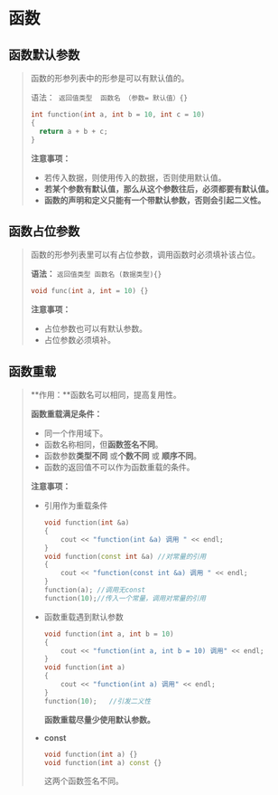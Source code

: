 # 函数

## 函数默认参数

> 函数的形参列表中的形参是可以有默认值的。
>
> 语法：` 返回值类型  函数名 （参数= 默认值）{}`
> ```c++
> int function(int a, int b = 10, int c = 10) 
> {
> 	return a + b + c;
> }
> ```
>
> **注意事项：**
>
> + 若传入数据，则使用传入的数据，否则使用默认值。
> + **若某个参数有默认值，那么从这个参数往后，必须都要有默认值。**
> + **函数的声明和定义只能有一个带默认参数，否则会引起二义性。**



## 函数占位参数

> 函数的形参列表里可以有占位参数，调用函数时必须填补该占位。
>
> **语法：** `返回值类型 函数名 (数据类型){}`
>
> ```c++
> void func(int a, int = 10) {}
> ```
>
> **注意事项：**
>
> + 占位参数也可以有默认参数。
> + 占位参数必须填补。



## 函数重载

> **作用：**函数名可以相同，提高复用性。
>
> **函数重载满足条件：**
>
> * 同一个作用域下。
> * 函数名称相同，但**函数签名不同**。
> * 函数参数**类型不同** 或**个数不同** 或 **顺序不同**。
> * 函数的返回值不可以作为函数重载的条件。
>
> **注意事项：**
>
> + 引用作为重载条件
> 	```c++
> 	void function(int &a)
> 	{
> 		cout << "function(int &a) 调用 " << endl;
> 	}
> 	void function(const int &a)	//对常量的引用
> 	{
> 		cout << "function(const int &a) 调用 " << endl;
> 	}
> 	function(a); //调用无const
> 	function(10);//传入一个常量，调用对常量的引用
> 	```
>
> + 函数重载遇到默认参数
>
> 	```C++
> 	void function(int a, int b = 10)
> 	{
> 		cout << "function(int a, int b = 10) 调用" << endl;
> 	}
> 	void function(int a)
> 	{
> 		cout << "function(int a) 调用" << endl;
> 	}
> 	function(10);	//引发二义性
> 	```
>
> 	**函数重载尽量少使用默认参数。**
> 	
> + **const**
>
>   ```C++
>   void function(int a) {}
>   void function(int a) const {}
>   ```
>
>   这两个函数签名不同。

